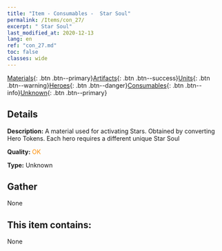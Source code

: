```yaml
---
title: "Item - Consumables -  Star Soul"
permalink: /Items/con_27/
excerpt: " Star Soul"
last_modified_at: 2020-12-13
lang: en
ref: "con_27.md"
toc: false
classes: wide
---
```

 [Materials](/Items/){: .btn .btn--primary}[Artifacts](/Items/Artifacts/){: .btn .btn--success}[Units](/Items/Units/){: .btn .btn--warning}[Heroes](/Items/Heroes/){: .btn .btn--danger}[Consumables](/Items/Consumables/){: .btn .btn--info}[Unknown](/Items/Unknown/){: .btn .btn--primary}

## Details
 **Description:** A material used for activating Stars. Obtained by converting Hero Tokens. Each hero requires a different unique Star Soul

 **Quality:** <span style="color: #FF8C00">OK</span>

 **Type:** Unknown

## Gather

  None

## This item contains:

  None

